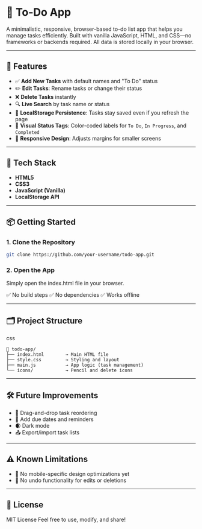 # 📝 To-Do App

A minimalistic, responsive, browser-based to-do list app that helps you manage tasks efficiently. Built with vanilla JavaScript, HTML, and CSS—no frameworks or backends required. All data is stored locally in your browser.

---

## 🚀 Features

- ✅ **Add New Tasks** with default names and "To Do" status  
- ✏️ **Edit Tasks**: Rename tasks or change their status  
- ❌ **Delete Tasks** instantly  
- 🔍 **Live Search** by task name or status  
- 💾 **LocalStorage Persistence**: Tasks stay saved even if you refresh the page  
- 🎨 **Visual Status Tags**: Color-coded labels for `To Do`, `In Progress`, and `Completed`  
- 📱 **Responsive Design**: Adjusts margins for smaller screens  

---

## 🧰 Tech Stack

- **HTML5**  
- **CSS3**  
- **JavaScript (Vanilla)**  
- **LocalStorage API**

---

## 📦 Getting Started

### 1. Clone the Repository

```bash
git clone https://github.com/your-username/todo-app.git
```
### 2. Open the App
Simply open the index.html file in your browser.

✅ No build steps
✅ No dependencies
✅ Works offline

---

## 🗂️ Project Structure
css
```
📁 todo-app/
├── index.html        → Main HTML file
├── style.css         → Styling and layout
├── main.js           → App logic (task management)
└── icons/            → Pencil and delete icons
```

---

## 🛠 Future Improvements
- 🔁 Drag-and-drop task reordering
- 📅 Add due dates and reminders
- 🌒 Dark mode
- 📤 Export/import task lists

---

## ⚠ Known Limitations
- 📱 No mobile-specific design optimizations yet
- 🔄 No undo functionality for edits or deletions

---

## 📃 License
MIT License
Feel free to use, modify, and share!
